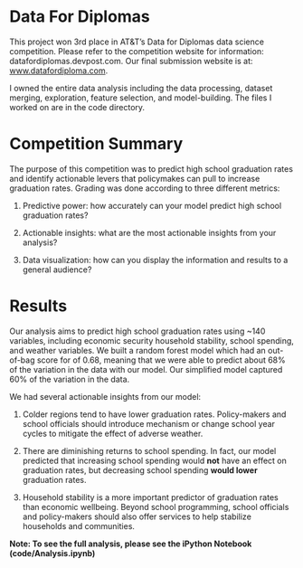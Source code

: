 # Data For Diplomas
This project won 3rd place in AT&T’s Data for Diplomas data science competition. Please refer to the competition website for information: datafordiplomas.devpost.com. Our final submission website is at: www.datafordiploma.com.

I owned the entire data analysis including the data processing, dataset merging, exploration, feature selection, and model-building. The files I worked on are in the code directory.

# Competition Summary
The purpose of this competition was to predict high school graduation rates and identify actionable levers that policymakes can pull to increase graduation rates. Grading was done according to three different metrics:

1) Predictive power: how accurately can your model predict high school graduation rates?

2) Actionable insights: what are the most actionable insights from your analysis?

3) Data visualization: how can you display the information and results to a general audience?

# Results

Our analysis aims to predict high school graduation rates using ~140 variables, including economic security household stability, school spending, and weather variables. We built a random forest model which had an out-of-bag score for of 0.68, meaning that we were able to predict about 68% of the variation in the data with our model. Our simplified model captured 60% of the variation in the data.

We had several actionable insights from our model:
1) Colder regions tend to have lower graduation rates. Policy-makers and school officials should introduce mechanism or change school year cycles to mitigate the effect of adverse weather.

2) There are diminishing returns to school spending. In fact, our model predicted that increasing school spending would **not** have an effect on graduation rates, but decreasing school spending **would lower** graduation rates.

3) Household stability is a more important predictor of graduation rates than economic wellbeing. Beyond school programming, school officials and policy-makers should also offer services to help stabilize households and communities.

**Note: To see the full analysis, please see the iPython Notebook (code/Analysis.ipynb)**